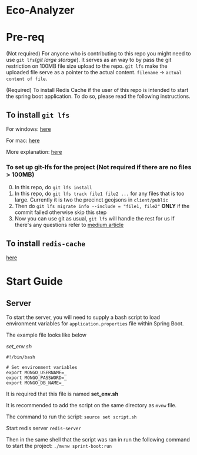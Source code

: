 # Eco-Analyzer

# Pre-req
(Not required) For anyone who is contributing to this repo you might need to use `git lfs`(*git large storage*). It serves as an way to by pass the git restriction on 100MB file size upload to the repo. 
`git lfs` make the uploaded file serve as a pointer to the actual content. `filename` -> `actual content of file`. 

(Required) To install Redis Cache if the user of this repo is intended to start the spring boot application. To do so, please read the following
instructions.


## To install `git lfs`

For windows: [here](https://docs.github.com/en/repositories/working-with-files/managing-large-files/installing-git-large-file-storage?platform=windows)

For mac: [here](https://git-lfs.com)

More explanation: [here](https://medium.com/swlh/learning-about-git-large-file-system-lfs-72e0c86cfbaf)

### To set up git-lfs for the project (Not required if there are no files > 100MB)
0. In this repo, do `git lfs install`
1. In this repo, do `git lfs track file1 file2 ...` for any files that is too large. Currently it is two the precinct geojsons in `client/public`
2. Then do `git lfs migrate info --include = "file1, file2"` **ONLY** if the commit failed otherwise skip this step
3. Now you can use git as usual, `git lfs` will handle the rest for us
If there's any questions refer to [medium article](https://medium.com/swlh/learning-about-git-large-file-system-lfs-72e0c86cfbaf)

## To install `redis-cache`
[here](https://redis.io/docs/latest/operate/oss_and_stack/install/install-redis/)

# Start Guide

## Server
To start the server, you will need to supply a bash script to load environment variables for `application.properties` file within Spring Boot.

The example file looks like below

*set_env.sh*
```
#!/bin/bash

# Set environment variables
export MONGO_USERNAME=_
export MONGO_PASSWORD=_
export MONGO_DB_NAME=_
```
It is required that this file is named **set_env.sh**

It is recommended to add the script on the same directory as `mvnw` file.

The command to run the script:
`source set script.sh`

Start redis server
`redis-server`

Then in the same shell that the script was ran in run the following command to start the project:
`./mvnw sprint-boot:run`